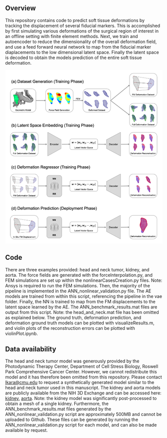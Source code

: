 ## Overview
This repository contains code to predict soft tissue deformations by tracking the displacement of several fiducial markers. This is accomplished by first simulating various deformations of the surgical region of interest in an offline setting with finite element methods. Next, we train and autoencoder to reduce the dimensionality of the overall deformation field, and use a feed forward neural network to map from the fiducial marker diaplacements to the low dimensional latent space. Finally the latent space is decoded to obtain the models prediction of the entire soft tissue deformation.

<div align="center">
  <img src="figures/overview.png" alt="Overview of pipeline" width="800"/>
</div>

## Code
There are three examples provided: head and neck tumor, kidney, and aorta. The force fields are generated with the forceInterpolation.py, and FEM simulations are set up within the nonlinearCasesCreation.py files. Note: Ansys is required to run the FEM simulations. Then, the majority of the pipeline is implemented in the ANN_nonlinear_validation.py file. The AE models are trained from within this script, referencing the pipeline in the vae folder. Finally, the NN is trained to map from the FM displacements to the latent space learned by the AE. The ANN_benchmark_results.mat files are output from this script. Note: the head_and_neck.mat file has been omitted as explained below. The ground truth, deformation prediction, and deformation ground truth models can be plotted with visualizeResults.m, and violin plots of the reconstruction errors can be plotted with violinPlot.ipynb.

## Data availability
The head and neck tumor model was generously provided by the Photodynamic Therapy Center, Department of Cell Stress Biology, Roswell Park Comprehensive Cancer Center. However, we cannot redistribute this model and it has therefore been omitted from this repository. Please contact <lkara@cmu.edu> to request a synthetically generated model similar to the head and neck tumor used in this manuscript. The kidney and aorta models are publicly available from the NIH 3D Exchange and can be accessed here: [kidney](https://3d.nih.gov/entries/3DPX-000906), [aorta](https://3d.nih.gov/entries/3DPX-003283). Note: the kidney model was significantly post-processed to obtain a mesh of a single kidney. Furthermore, the ANN_benchmark_results.mat files generated by the ANN_nonlinear_validation.py script are approximately 500MB and cannot be uploaded to Github. These files can be generated by running the ANN_nonlinear_validation.py script for each model, and can also be made available by request.
